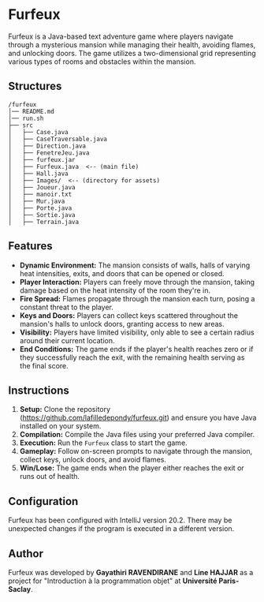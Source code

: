# Furfeux

Furfeux is a Java-based text adventure game where players navigate through a mysterious mansion while managing their health, avoiding flames, and unlocking doors. The game utilizes a two-dimensional grid representing various types of rooms and obstacles within the mansion.

## Structures 
```
/furfeux
│── README.md
│── run.sh
├── src
│   ├── Case.java
│   ├── CaseTraversable.java
│   ├── Direction.java
│   ├── FenetreJeu.java
│   ├── furfeux.jar
│   ├── Furfeux.java  <-- (main file)
│   ├── Hall.java
│   ├── Images/  <-- (directory for assets)
│   ├── Joueur.java
│   ├── manoir.txt
│   ├── Mur.java
│   ├── Porte.java
│   ├── Sortie.java
│   ├── Terrain.java
```

## Features

- **Dynamic Environment:** The mansion consists of walls, halls of varying heat intensities, exits, and doors that can be opened or closed.
- **Player Interaction:** Players can freely move through the mansion, taking damage based on the heat intensity of the room they're in.
- **Fire Spread:** Flames propagate through the mansion each turn, posing a constant threat to the player.
- **Keys and Doors:** Players can collect keys scattered throughout the mansion's halls to unlock doors, granting access to new areas.
- **Visibility:** Players have limited visibility, only able to see a certain radius around their current location.
- **End Conditions:** The game ends if the player's health reaches zero or if they successfully reach the exit, with the remaining health serving as the final score.

## Instructions

1. **Setup:** Clone the repository (https://github.com/lafilledepondy/furfeux.git) and ensure you have Java installed on your system.
2. **Compilation:** Compile the Java files using your preferred Java compiler.
3. **Execution:** Run the `Furfeux` class to start the game.
4. **Gameplay:** Follow on-screen prompts to navigate through the mansion, collect keys, unlock doors, and avoid flames.
5. **Win/Lose:** The game ends when the player either reaches the exit or runs out of health.

## Configuration

Furfeux has been configured with IntelliJ version 20.2. There may be unexpected changes if the program is executed in a different version.

## Author

Furfeux was developed by **Gayathiri RAVENDIRANE** and **Line HAJJAR** as a project for "Introduction à la programmation objet" at **Université Paris-Saclay**.
